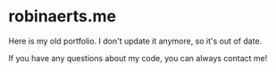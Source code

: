 # robinaerts.me

Here is my old portfolio. I don't update it anymore, so it's out of date.

If you have any questions about my code, you can always contact me!
